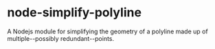 node-simplify-polyline
======================

A Nodejs module for simplifying the geometry of a polyline made up of multiple--possibly redundant--points.
